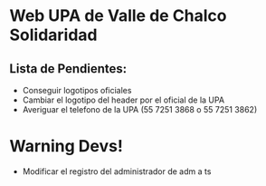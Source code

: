 # Web UPA de Valle de Chalco Solidaridad

## Lista de Pendientes:
* Conseguir logotipos oficiales
* Cambiar el logotipo del header por el oficial de la UPA
* Averiguar el telefono de la UPA (55 7251 3868 o 55 7251 3862)

# Warning Devs!
* Modificar el registro del administrador de adm a ts